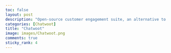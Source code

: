 ```yaml
---
toc: false
layout: post
description: "Open-source customer engagement suite, an alternative to Intercom, Zendesk, Salesforce Service Cloud etc. 🔥💬"
categories: [Chatwoot]
title: "Chatwoot"
image: images/Chatwoot.png
comments: true
sticky_rank: 4
---
```


